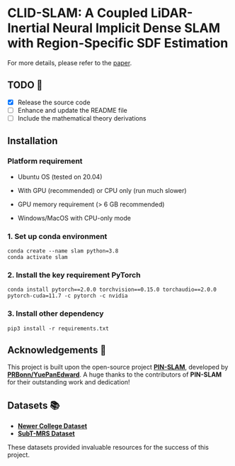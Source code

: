 # CLID-SLAM: A Coupled LiDAR-Inertial Neural Implicit Dense SLAM with Region-Specific SDF Estimation

For more details, please refer to the [paper](https://ieeexplore.ieee.org/abstract/document/10884955).

## TODO 📝

- [x] Release the source code
- [ ] Enhance and update the README file
- [ ] Include the mathematical theory derivations

## Installation

### Platform requirement
* Ubuntu OS (tested on 20.04)

* With GPU (recommended) or CPU only (run much slower)

* GPU memory requirement (> 6 GB recommended)

* Windows/MacOS with CPU-only mode


### 1. Set up conda environment

```
conda create --name slam python=3.8
conda activate slam
```

### 2. Install the key requirement PyTorch

```
conda install pytorch==2.0.0 torchvision==0.15.0 torchaudio==2.0.0 pytorch-cuda=11.7 -c pytorch -c nvidia 
```

### 3. Install other dependency

```
pip3 install -r requirements.txt
```

## Acknowledgements 🙏

This project is built upon the open-source project [**PIN-SLAM**](https://github.com/PRBonn/PIN_SLAM), developed by [**PRBonn/YuePanEdward**](https://github.com/YuePanEdward). A huge thanks to the contributors of **PIN-SLAM** for their outstanding work and dedication!

## Datasets 📚

- [**Newer College Dataset**](https://ori-drs.github.io/newer-college-dataset/)  
- [**SubT-MRS Dataset**](https://superodometry.com/iccv23_challenge_LiI)

These datasets provided invaluable resources for the success of this project.

